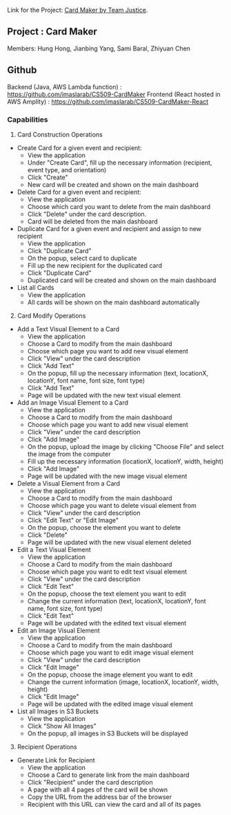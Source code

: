 Link for the Project: [Card Maker by Team Justice](https://master.d6ecpvwgxvbq1.amplifyapp.com/).

## Project : Card Maker
Members: Hung Hong, Jianbing Yang, Sami Baral, Zhiyuan Chen

## Github
Backend (Java, AWS Lambda function) : https://github.com/imaslarab/CS509-CardMaker
Frontend (React hosted in AWS Amplity) : https://github.com/imaslarab/CS509-CardMaker-React

### Capabilities

1. Card Construction Operations
  * Create Card for a given event and recipient:
    * View the application
    * Under "Create Card", fill up the necessary information (recipient, event type, and orientation)
    * Click "Create"
    * New card will be created and shown on the main dashboard
  * Delete Card for a given event and recipient:
	  * View the application
	  * Choose which card you want to delete from the main dashboard
	  * Click "Delete" under the card description.
	  * Card will be deleted from the main dashboard
  * Duplicate Card for a given event and recipient and assign to new recipient
	  * View the application
	  * Click "Duplicate Card"
	  * On the popup, select card to duplicate
	  * Fill up the new recipient for the duplicated card
	  * Click "Duplicate Card"
	  * Duplicated card will be created and shown on the main dashboard
  * List all Cards
	  * View the application
	  * All cards will be shown on the main dashboard automatically
   
2. Card Modify Operations

+ Add a Text Visual Element to a Card
	- View the application
	- Choose a Card to modify from the main dashboard
	- Choose which page you want to add new visual element
	- Click "View" under the card description
	- Click "Add Text"
	- On the popup, fill up the necessary information (text, locationX, locationY, font name, font size, font type)
	- Click "Add Text"
	- Page will be updated with the new text visual element
+ Add an Image Visual Element to a Card
	- View the application
	- Choose a Card to modify from the main dashboard
	- Choose which page you want to add new visual element
	- Click "View" under the card description
	- Click "Add Image"
	- On the popup, upload the image by clicking "Choose File" and select the image from the computer
	- Fill up the necessary information (locationX, locationY, width, height)
	- Click "Add Image"
	- Page will be updated with the new image visual element
+ Delete a Visual Element from a Card
	- View the application
	- Choose a Card to modify from the main dashboard
	- Choose which page you want to delete visual element from
	- Click "View" under the card description
	- Click "Edit Text" or "Edit Image"
	- On the popup, choose the element you want to delete
	- Click "Delete"
	- Page will be updated with the new visual element deleted
+ Edit a Text Visual Element
	- View the application
	- Choose a Card to modify from the main dashboard
	- Choose which page you want to edit text visual element
	- Click "View" under the card description
	- Click "Edit Text"
	- On the popup, choose the text element you want to edit
	- Change the current information (text, locationX, locationY, font name, font size, font type)
	- Click "Edit Text"
	- Page will be updated with the edited text visual element
+ Edit an Image Visual Element
	- View the application
	- Choose a Card to modify from the main dashboard
	- Choose which page you want to edit image visual element
	- Click "View" under the card description
	- Click "Edit Image"
	- On the popup, choose the image element you want to edit
	- Change the current information (image, locationX, locationY, width, height)
	- Click "Edit Image"
	- Page will be updated with the edited image visual element
+ List all Images in S3 Buckets
	- View the application
	- Click "Show All Images"
	- On the popup, all images in S3 Buckets will be displayed
  
3. Recipient Operations

+ Generate Link for Recipient
	- View the application
	- Choose a Card to generate link from the main dashboard
	- Click "Recipient" under the card description
	- A page with all 4 pages of the card will be shown
	- Copy the URL from the address bar of the browser
	- Recipient with this URL can view the card and all of its pages

